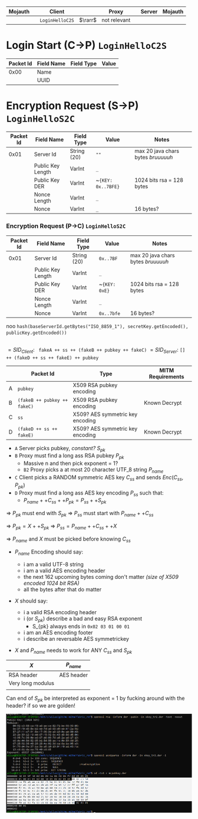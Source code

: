 | Mojauth || Client || Proxy || Server | Mojauth |
|---|---|---|---|---|---|---|---|
|||`LoginHelloC2S` | $\rarr$ | not relevant


# Login Start (C→P) `LoginHelloC2S`
| Packet Id | Field Name | Field Type | Value
|---|---|---|---|
|0x00 | Name
|| UUID

# Encryption Request (S→P) `LoginHelloS2C`
| Packet Id | Field Name | Field Type | Value | Notes
|---|---|---|---|---|
|0x01 | Server Id | String (20) | `""` | max 20 java chars bytes *bruuuuuh*
|| Public Key Length | VarInt | `_` |
|| Public Key DER    | VarInt | ~`{KEY: 0x..7BFE}` | 1024 bits rsa = 128 bytes
|| Nonce Length | VarInt | `_` |
|| Nonce        | VarInt | `_` | 16 bytes?

### Encryption Request (P→C) `LoginHelloS2C`
| Packet Id | Field Name | Field Type | Value | Notes
|---|---|---|---|---|
|0x01 | Server Id | String (20) | `0x..7BF` | max 20 java chars bytes *bruuuuuh*
|| Public Key Length | VarInt | `_` |
|| Public Key DER    | VarInt | ~`{KEY: 0xE}` | 1024 bits rsa = 128 bytes
|| Nonce Length | VarInt | `_` |
|| Nonce        | VarInt | `0x..7bfe` | 16 bytes?

noo
`hash(baseServerId.getBytes("ISO_8859_1"), secretKey.getEncoded(), publicKey.getEncoded())`


##
$= SID_{Client}$: ` fakeA ++ ss ++ (fakeB ++ pubkey ++ fakeC)`
$= SID_{Server}$: `[] ++ (fakeD ++ ss ++ fakeE) ++ pubkey`

|| Packet Id | Type | MITM Requirements
|-|---|---|---|
A|`pubkey`                     | X509 RSA pubkey encoding
B|`(fakeB ++ pubkey ++ fakeC)` | X509 RSA pubkey encoding | Known Decrypt
C|`ss`                     | X509? AES symmetric key encoding
D|`(fakeD ++ ss ++ fakeE)` | X509? AES symmetric key encoding | Known Decrypt

- `A` Server picks pubkey, *constant?* $S_{pk}$
- `B` Proxy must find a long ass RSA pubkey $P_{pk}$
    - Massive n and then pick exponent = 1?
    - `B2` Proxy picks a at most 20 character UTF_8 string $P_{name}$
- `C` Client picks a RANDOM symmetric AES key $C_{ss}$ and sends $Enc(C_{ss}, P_{pk})$
- `D` Proxy must find a long ass AES key encoding $P_{ss}$ such that: 
    - $P_{name}++C_{ss}++P_{pk}
    = P_{ss} ++ S_{pk}$

⇒ $P_{pk}$ must end with $S_{pk}$
⇒ $P_{ss}$ must start with $P_{name} ++ C_{ss}$

⇒ $P_{pk} = X ++ S_{pk}$
⇒ $P_{ss} = P_{name} ++ C_{ss} ++ X$

⇒ $P_{name}$ and $X$ must be picked before knowing $C_{ss}$

- $P_{name}$ Encoding should say:
    - i am a valid UTF-8 string
    - i am a valid AES encoding header
    - the next 162 upcoming bytes coming don't matter *(size of X509 encoded 1024 bit RSA)*
    - all the bytes after that do matter
- $X$ should say:
    - i a valid RSA encoding header
    - i (or $S_{pk}$) describe a bad and easy RSA exponent
        - S_{pk} always ends in `0x02 03 01 00 01`
    - i am an AES encoding footer
    - i describe an reversable AES symmetrickey

- $X$ and $P_{name}$ needs to work for ANY $C_{ss}$ and $S_{pk}$

| $X$ | $P_{name}$  |
|-|-|
|RSA header         | AES header
|Very long modulus  |
|                   |

Can end of $S_{pk}$ be interpreted as exponent = 1 by fucking around with the header? if so we are golden!

![Alt text](image.png)